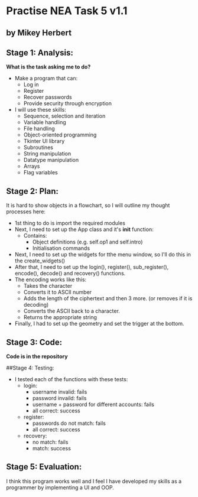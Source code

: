 # Practise NEA Task 5 v1.1
## by Mikey Herbert

## Stage 1: Analysis:

**What is the task asking me to do?**

* Make a program that can:
    * Log in
    * Register
    * Recover passwords
    * Provide security through encryption
* I will use these skills:
    * Sequence, selection and iteration
    * Variable handling
    * File handling
    * Object-oriented programming
    * Tkinter UI library
    * Subroutines
    * String manipulation
    * Datatype manipulation
    * Arrays
    * Flag variables

## Stage 2: Plan:

It is hard to show objects in a flowchart, so I will outline my thought processes here:
    
* 1st thing to do is import the required modules
* Next, I need to set up the App class and it's __init__ function:
    * Contains:
        * Object definitions (e.g. self.op1 and self.intro)
        * Initialisation commands
* Next, I need to set up the widgets for tthe menu window, so I'll do this in the create_widgets()
* After that, I need to set up the login(), register(), sub_register(), encode(), decode() and recovery() functions.
* The encoding works like this:
    * Takes the character
    * Converts it to ASCII number
    * Adds the length of the ciphertext and then 3 more. (or removes if it is decoding)
    * Converts the ASCII back to a character.
    * Returns the appropriate string
* Finally, I had to set up the geometry and set the trigger at the bottom.

## Stage 3: Code:
**Code is in the repository**

##Stage 4: Testing:

* I tested each of the functions with these tests:
    * login:
        * username invalid: fails
        * password invaild: fails
        * username + password for different accounts: fails
        * all correct: success
    * register:
        * passwords do not match: fails
        * all correct: success
    * recovery:
        * no match: fails
        * match: success

## Stage 5: Evaluation:

I think this program works well and I feel I have developed my skills as a programmer by implementing a UI and OOP.

